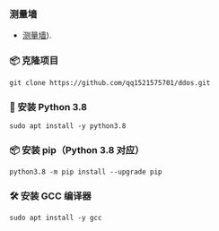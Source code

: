 ### 测量墙
- [测量墙](https://www.vedbex.com/dstat)).

### 📦 克隆项目
    git clone https://github.com/qq1521575701/ddos.git

### 🐍 安装 Python 3.8
    sudo apt install -y python3.8

### 📦 安装 pip（Python 3.8 对应）
    python3.8 -m pip install --upgrade pip

### 🛠 安装 GCC 编译器
    sudo apt install -y gcc
